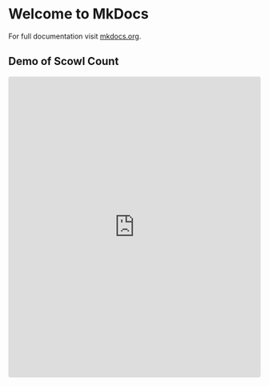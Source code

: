 # Welcome to MkDocs

For full documentation visit [mkdocs.org](https://www.mkdocs.org).

## Demo of Scowl Count

<iframe style="width:100%; height:600px; border:0; border-radius: 4px; overflow:hidden;" src="https://www.app.kadabra.dev/embed/oq1wt03fr8iw8g3i?view=preview&showopensandbox=1&enablehorizontalscrolling=0" frameborder="0" allow="accelerometer; ambient-light-sensor; camera; encrypted-media; geolocation; gyroscope; hid; microphone; midi; payment; usb; vr; xr-spatial-tracking"></iframe>
